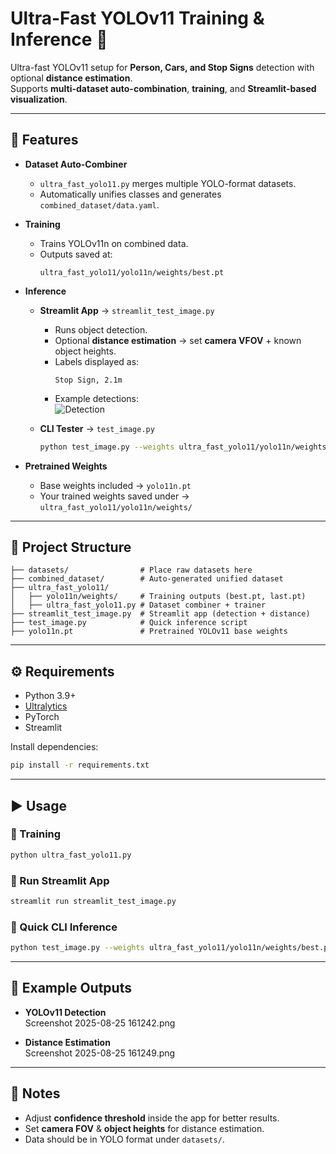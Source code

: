 # Ultra-Fast YOLOv11 Training & Inference 🚀  

Ultra-fast YOLOv11 setup for **Person, Cars, and Stop Signs** detection with optional **distance estimation**.  
Supports **multi-dataset auto-combination**, **training**, and **Streamlit-based visualization**.  

---

## 📂 Features
- **Dataset Auto-Combiner**  
  - `ultra_fast_yolo11.py` merges multiple YOLO-format datasets.  
  - Automatically unifies classes and generates `combined_dataset/data.yaml`.  

- **Training**  
  - Trains YOLOv11n on combined data.  
  - Outputs saved at:  
    ```
    ultra_fast_yolo11/yolo11n/weights/best.pt
    ```  

- **Inference**  
  - **Streamlit App** → `streamlit_test_image.py`  
    - Runs object detection.  
    - Optional **distance estimation** → set **camera VFOV** + known object heights.  
    - Labels displayed as:  
      ```
      Stop Sign, 2.1m
      ```  
    - Example detections:  
      ![Detection](assets/detection_result.jpg)  

  - **CLI Tester** → `test_image.py`  
    ```bash
    python test_image.py --weights ultra_fast_yolo11/yolo11n/weights/best.pt --img path/to/image.jpg --conf 0.15
    ```  

- **Pretrained Weights**  
  - Base weights included → `yolo11n.pt`  
  - Your trained weights saved under → `ultra_fast_yolo11/yolo11n/weights/`  

---

## 📁 Project Structure
```
├── datasets/                # Place raw datasets here
├── combined_dataset/        # Auto-generated unified dataset
├── ultra_fast_yolo11/
│   ├── yolo11n/weights/     # Training outputs (best.pt, last.pt)
│   ├── ultra_fast_yolo11.py # Dataset combiner + trainer
├── streamlit_test_image.py  # Streamlit app (detection + distance)
├── test_image.py            # Quick inference script
├── yolo11n.pt               # Pretrained YOLOv11 base weights
```

---

## ⚙️ Requirements
- Python 3.9+  
- [Ultralytics](https://github.com/ultralytics/ultralytics)  
- PyTorch  
- Streamlit  

Install dependencies:
```bash
pip install -r requirements.txt
```

---

## ▶️ Usage

### 🔹 Training
```bash
python ultra_fast_yolo11.py
```

### 🔹 Run Streamlit App
```bash
streamlit run streamlit_test_image.py
```

### 🔹 Quick CLI Inference
```bash
python test_image.py --weights ultra_fast_yolo11/yolo11n/weights/best.pt --img path/to/image.jpg --conf 0.15
```

---

## 📸 Example Outputs
- **YOLOv11 Detection**  
  Screenshot 2025-08-25 161242.png

- **Distance Estimation**  
  Screenshot 2025-08-25 161249.png 

---

## 📝 Notes
- Adjust **confidence threshold** inside the app for better results.  
- Set **camera FOV** & **object heights** for distance estimation.  
- Data should be in YOLO format under `datasets/`.  
